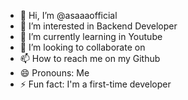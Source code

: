 - 👋 Hi, I’m @asaaaofficial
- 👀 I’m interested in Backend Developer
- 🌱 I’m currently learning in Youtube
- 💞️ I’m looking to collaborate on 
- 📫 How to reach me on my Github
- 😄 Pronouns: Me
- ⚡ Fun fact: I'm a first-time developer

<!---
asaaaofficial/asaaaofficial is a ✨ special ✨ repository because its `README.md` (this file) appears on your GitHub profile.
You can click the Preview link to take a look at your changes.
--->
